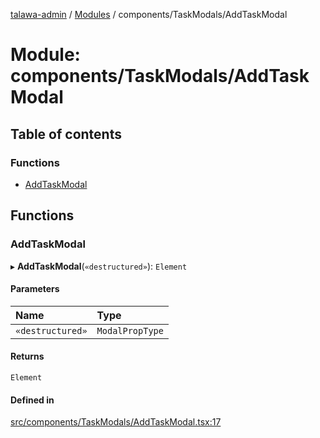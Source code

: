 [talawa-admin](../README.md) / [Modules](../modules.md) / components/TaskModals/AddTaskModal

# Module: components/TaskModals/AddTaskModal

## Table of contents

### Functions

- [AddTaskModal](components_TaskModals_AddTaskModal.md#addtaskmodal)

## Functions

### AddTaskModal

▸ **AddTaskModal**(`«destructured»`): `Element`

#### Parameters

| Name | Type |
| :------ | :------ |
| `«destructured»` | `ModalPropType` |

#### Returns

`Element`

#### Defined in

[src/components/TaskModals/AddTaskModal.tsx:17](https://github.com/disha1202/talawa-admin/blob/6c7f6a1/src/components/TaskModals/AddTaskModal.tsx#L17)
